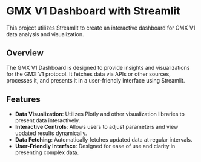 # GMX V1 Dashboard with Streamlit

This project utilizes Streamlit to create an interactive dashboard for GMX V1 data analysis and visualization.

## Overview

The GMX V1 Dashboard is designed to provide insights and visualizations for the GMX V1 protocol. It fetches data via APIs or other sources, processes it, and presents it in a user-friendly interface using Streamlit.

## Features

- **Data Visualization**: Utilizes Plotly and other visualization libraries to present data interactively.
- **Interactive Controls**: Allows users to adjust parameters and view updated results dynamically.
- **Data Fetching**: Automatically fetches updated data at regular intervals.
- **User-Friendly Interface**: Designed for ease of use and clarity in presenting complex data.
